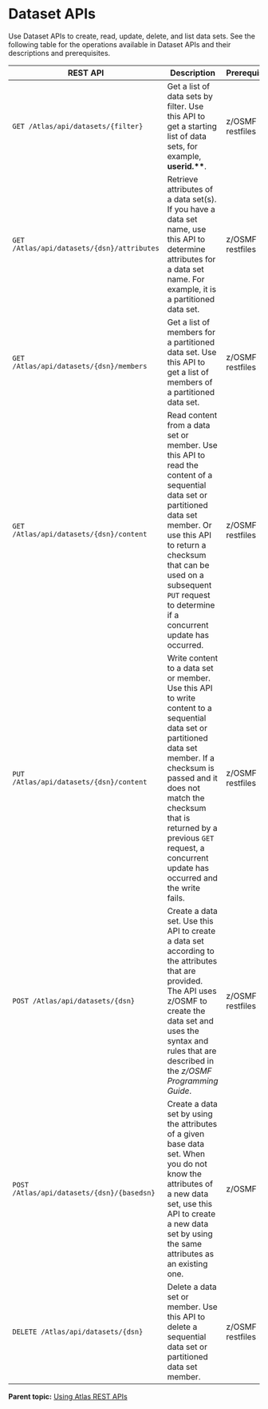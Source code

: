 # Dataset APIs

Use Dataset APIs to create, read, update, delete, and list data sets. See the following table for the operations available in Dataset APIs and their descriptions and prerequisites.

| REST API | Description | Prerequisite |
| --- | --- | --- |
| `GET /Atlas/api/datasets/{filter}` | Get a list of data sets by filter. Use this API to get a starting list of data sets, for example, **userid.\*\***. | z/OSMF restfiles |
| `GET /Atlas/api/datasets/{dsn}/attributes` | Retrieve attributes of a data set\(s\). If you have a data set name, use this API to determine attributes for a data set name. For example, it is a partitioned data set. | z/OSMF restfiles |
| `GET /Atlas/api/datasets/{dsn}/members` | Get a list of members for a partitioned data set. Use this API to get a list of members of a partitioned data set. | z/OSMF restfiles |
| `GET /Atlas/api/datasets/{dsn}/content` | Read content from a data set or member. Use this API to read the content of a sequential data set or partitioned data set member. Or use this API to return a checksum that can be used on a subsequent `PUT` request to determine if a concurrent update has occurred. | z/OSMF restfiles |
| `PUT /Atlas/api/datasets/{dsn}/content` | Write content to a data set or member. Use this API to write content to a sequential data set or partitioned data set member. If a checksum is passed and it does not match the checksum that is returned by a previous `GET` request, a concurrent update has occurred and the write fails. | z/OSMF restfiles |
| `POST /Atlas/api/datasets/{dsn}` | Create a data set. Use this API to create a data set according to the attributes that are provided. The API uses z/OSMF to create the data set and uses the syntax and rules that are described in the _z/OSMF Programming Guide_. | z/OSMF restfiles |
| `POST /Atlas/api/datasets/{dsn}/{basedsn}` | Create a data set by using the attributes of a given base data set. When you do not know the attributes of a new data set, use this API to create a new data set by using the same attributes as an existing one. | z/OSMF |
| `DELETE /Atlas/api/datasets/{dsn}` | Delete a data set or member. Use this API to delete a sequential data set or partitioned data set member. | z/OSMF restfiles |

**Parent topic:** [Using Atlas REST APIs](https://github.com/PlutoZhang/test/tree/549112db023388c89a9750459e98a7b204fad073/topics/usingatlasrestapis.md)

